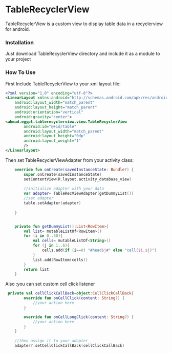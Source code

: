 # TableRecyclerView

TableRecyclerView is a custom view to display table data in a recyclerview for android.

### Installation
Just download TableRecyclerView directory and include it as a module to your project

### How To Use

First Include TableRecyclerView to your xml layout file:
```xml
<?xml version="1.0" encoding="utf-8"?>
<LinearLayout xmlns:android="http://schemas.android.com/apk/res/android"
    android:layout_width="match_parent"
    android:layout_height="match_parent"
    android:orientation="vertical"
    android:gravity="center">
<ahmad.egypt.tablerecyclerview.view.TableRecyclerView
        android:id="@+id/table"
        android:layout_width="match_parent"
        android:layout_height="0dp"
        android:layout_weight="1"
        />
</Linearlayout>
```

Then  set TableRecyclerViewAdapter from your activity class:
```kotlin
    override fun onCreate(savedInstanceState: Bundle?) {
        super.onCreate(savedInstanceState)
        setContentView(R.layout.activity_database_view)
        
        //initialize adapter with your data
        var adapter= TableRecViewAdapter(getDummyList())
        //set adapter
        table.setAdapter(adapter)
        
    }


    private fun getDummyList():List<RowItem>{
        val list= mutableListOf<RowItem>()
        for (i in 0..50){
            val cells= mutableListOf<String>()
            for (j in 1..6){
                cells.add(if (i==0) "#head$j#" else "cell($i,$j)")
            }
            list.add(RowItem(cells))
        }
        return list
    }
```

Also :you can set custom cell click listener
```kotlin
 private val cellClickCallBack=object:CellClickCallBack{
        override fun onCellClick(content: String?) {
            //your action here
        }

        override fun onCellLongClick(content: String?) {
            //your action here
        }
    }
    
    //then assign it to your adapter
    adapter?.setCellClickCallBack(cellClickCallBack)
```
